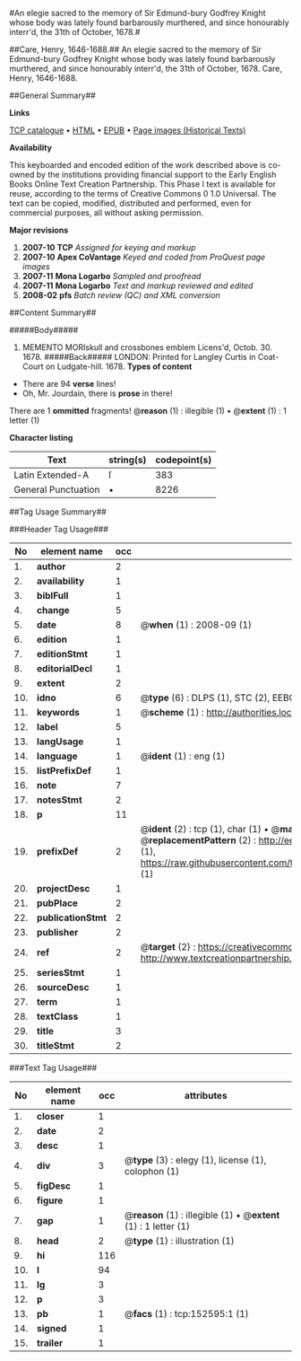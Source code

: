 #An elegie sacred to the memory of Sir Edmund-bury Godfrey Knight whose body was lately found barbarously murthered, and since honourably interr'd, the 31th of October, 1678.#

##Care, Henry, 1646-1688.##
An elegie sacred to the memory of Sir Edmund-bury Godfrey Knight whose body was lately found barbarously murthered, and since honourably interr'd, the 31th of October, 1678.
Care, Henry, 1646-1688.

##General Summary##

**Links**

[TCP catalogue](http://www.ota.ox.ac.uk/tcp/)  • 
[HTML](http://tei.it.ox.ac.uk/tcp/Texts-HTML/free/A80/A80108.html)  • 
[EPUB](http://tei.it.ox.ac.uk/tcp/Texts-EPUB/free/A80/A80108.epub) • 
[Page images (Historical Texts)](https://data.historicaltexts.jisc.ac.uk/view?pubId=eebo-99832376e&pageId=eebo-99832376e-152595-1)

**Availability**

This keyboarded and encoded edition of the
	       work described above is co-owned by the institutions
	       providing financial support to the Early English Books
	       Online Text Creation Partnership. This Phase I text is
	       available for reuse, according to the terms of Creative
	       Commons 0 1.0 Universal. The text can be copied,
	       modified, distributed and performed, even for
	       commercial purposes, all without asking permission.

**Major revisions**

1. __2007-10__ __TCP__ *Assigned for keying and markup*
1. __2007-10__ __Apex CoVantage__ *Keyed and coded from ProQuest page images*
1. __2007-11__ __Mona Logarbo__ *Sampled and proofread*
1. __2007-11__ __Mona Logarbo__ *Text and markup reviewed and edited*
1. __2008-02__ __pfs__ *Batch review (QC) and XML conversion*

##Content Summary##

#####Body#####

1. MEMENTO MORIskull and crossbones emblem
Licens'd, Octob. 30. 1678.
#####Back#####
LONDON: Printed for Langley Curtis in Coat-Court on Ludgate-hill. 1678.
**Types of content**

  * There are 94 **verse** lines!
  * Oh, Mr. Jourdain, there is **prose** in there!

There are 1 **ommitted** fragments! 
 @__reason__ (1) : illegible (1)  •  @__extent__ (1) : 1 letter (1)

**Character listing**


|Text|string(s)|codepoint(s)|
|---|---|---|
|Latin Extended-A|ſ|383|
|General Punctuation|•|8226|

##Tag Usage Summary##

###Header Tag Usage###

|No|element name|occ|attributes|
|---|---|---|---|
|1.|__author__|2||
|2.|__availability__|1||
|3.|__biblFull__|1||
|4.|__change__|5||
|5.|__date__|8| @__when__ (1) : 2008-09 (1)|
|6.|__edition__|1||
|7.|__editionStmt__|1||
|8.|__editorialDecl__|1||
|9.|__extent__|2||
|10.|__idno__|6| @__type__ (6) : DLPS (1), STC (2), EEBO-CITATION (1), PROQUEST (1), VID (1)|
|11.|__keywords__|1| @__scheme__ (1) : http://authorities.loc.gov/ (1)|
|12.|__label__|5||
|13.|__langUsage__|1||
|14.|__language__|1| @__ident__ (1) : eng (1)|
|15.|__listPrefixDef__|1||
|16.|__note__|7||
|17.|__notesStmt__|2||
|18.|__p__|11||
|19.|__prefixDef__|2| @__ident__ (2) : tcp (1), char (1)  •  @__matchPattern__ (2) : ([0-9\-]+):([0-9IVX]+) (1), (.+) (1)  •  @__replacementPattern__ (2) : http://eebo.chadwyck.com/downloadtiff?vid=$1&page=$2 (1), https://raw.githubusercontent.com/textcreationpartnership/Texts/master/tcpchars.xml#$1 (1)|
|20.|__projectDesc__|1||
|21.|__pubPlace__|2||
|22.|__publicationStmt__|2||
|23.|__publisher__|2||
|24.|__ref__|2| @__target__ (2) : https://creativecommons.org/publicdomain/zero/1.0/ (1), http://www.textcreationpartnership.org/docs/. (1)|
|25.|__seriesStmt__|1||
|26.|__sourceDesc__|1||
|27.|__term__|1||
|28.|__textClass__|1||
|29.|__title__|3||
|30.|__titleStmt__|2||


###Text Tag Usage###

|No|element name|occ|attributes|
|---|---|---|---|
|1.|__closer__|1||
|2.|__date__|2||
|3.|__desc__|1||
|4.|__div__|3| @__type__ (3) : elegy (1), license (1), colophon (1)|
|5.|__figDesc__|1||
|6.|__figure__|1||
|7.|__gap__|1| @__reason__ (1) : illegible (1)  •  @__extent__ (1) : 1 letter (1)|
|8.|__head__|2| @__type__ (1) : illustration (1)|
|9.|__hi__|116||
|10.|__l__|94||
|11.|__lg__|3||
|12.|__p__|3||
|13.|__pb__|1| @__facs__ (1) : tcp:152595:1 (1)|
|14.|__signed__|1||
|15.|__trailer__|1||
